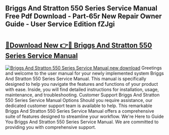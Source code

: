 ## Briggs And Stratton 550 Series Service Manual Free Pdf Download - Part-65r New Repair Owner Guide - User Service Edition fZJgi

# <h2><a href="http://bc78805.oget.top/?id=Briggs+And+Stratton+550+Series+Service+Manual">🔗Download New 👉🔴 Briggs And Stratton 550 Series Service Manual</a></h2>

[![Briggs And Stratton 550 Series Service Manual new download](https://i.imgur.com/5g1atiW.png)](http://bc78805.oget.top/?id=Briggs+And+Stratton+550+Series+Service+Manual)
Greetings and welcome to the user manual for your newly implemented system Briggs And Stratton 550 Series Service Manual. This manual is specifically designed to help you navigate the features and functions of your product with ease. Inside, you will find detailed instructions for installation, usage, maintenance, and troubleshooting. Customer Support Briggs And Stratton 550 Series Service Manual Options Should you require assistance, our dedicated customer support team is available to help. This remarkable Briggs And Stratton 550 Series Service Manual offers a comprehensive suite of features designed to streamline your workflow. We're Here to Guide You Briggs And Stratton 550 Series Service Manual. We are committed to providing you with comprehensive support.
